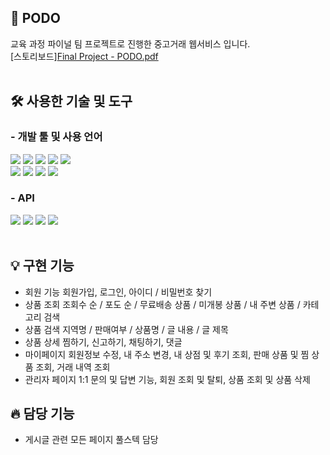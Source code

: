 ## 📌 PODO
교육 과정 파이널 팀 프로젝트로 진행한 중고거래 웹서비스 입니다. <br />
[스토리보드][Final Project - PODO.pdf](https://github.com/Leejj33/PODO/files/10120858/Final.Project.-.PODO.pdf)
<br /> <br />

## 🛠 사용한 기술 및 도구
### - 개발 툴 및 사용 언어
  <img src="https://img.shields.io/badge/HTML5-orange?style=flat-square&logo=HTML5&logoColor=white"/></a>
  <img src="https://img.shields.io/badge/CSS3-blue?style=flat-square&logo=CSS3&logoColor=white"/></a>
  <img src="https://img.shields.io/badge/JavaScript-yellow?style=flat-square&logo=JavaScript&logoColor=white"/></a>
  <img src="https://img.shields.io/badge/Java-blue?style=flat-square&logo=OpenJDK&logoColor=white"/></a>
  <img src="https://img.shields.io/badge/Spring-green?style=flat-square&logo=Spring&logoColor=white"/></a><br>
  <img src="https://img.shields.io/badge/Apache Tomcat-F8DC75?style=flat-square&logo=Apache Tomcat&logoColor=white"/></a>
  <img src="https://img.shields.io/badge/Oracle-red?style=flat-square&logo=Oracle&logoColor=white"/></a>
  <img src="https://img.shields.io/badge/GitHub-black?style=flat-square&logo=GitHub&logoColor=white"/></a>
  <img src="https://img.shields.io/badge/Sourcetree-blue?style=flat-square&logo=Sourcetree&logoColor=white"/></a>
  
  
### - API
  <img src="https://img.shields.io/badge/다음 우편번호 API-blue?style=flat-square&logo=OpenStreetMap&logoColor=white"/></a>
  <img src="https://img.shields.io/badge/카카오 지도 API-FFCD00?style=flat-square&logo=Kakao&logoColor=white"/></a>
  <img src="https://img.shields.io/badge/카카오 로그인 API-FFCD00?style=flat-square&logo=Kakao&logoColor=white"/></a>
  <img src="https://img.shields.io/badge/네이버 로그인 API-03C75A?style=flat-square&logo=Naver&logoColor=white"/></a> <br /> <br />

## 💡 구현 기능
- 회원 기능
   회원가입, 로그인, 아이디 / 비밀번호 찾기
- 상품 조회
   조회수 순 / 포도 순 / 무료배송 상품 / 미개봉 상품 / 내 주변 상품 
   / 카테고리 검색
- 상품 검색
   지역명 / 판매여부 / 상품명 / 글 내용 / 글 제목
- 상품 상세
   찜하기, 신고하기, 채팅하기, 댓글 
- 마이페이지
   회원정보 수정, 내 주소 변경, 내 상점 및 후기 조회, 
   판매 상품 및 찜 상품  조회, 거래 내역 조회
- 관리자 페이지
  1:1 문의 및 답변 기능, 회원 조회 및 탈퇴, 상품 조회 및 상품 삭제
  
  
## :fire: 담당 기능
 - 게시글 관련 모든 페이지 풀스텍 담당  
